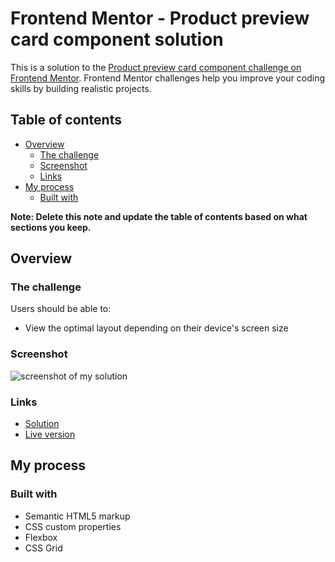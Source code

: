 
# Frontend Mentor - Product preview card component solution

This is a solution to the [Product preview card component challenge on Frontend Mentor](https://www.frontendmentor.io/challenges/product-preview-card-component-GO7UmttRfa). Frontend Mentor challenges help you improve your coding skills by building realistic projects.

## Table of contents

- [Overview](#overview)
  - [The challenge](#the-challenge)
  - [Screenshot](#screenshot)
  - [Links](#links)
- [My process](#my-process)
  - [Built with](#built-with)

**Note: Delete this note and update the table of contents based on what sections you keep.**

## Overview

### The challenge

Users should be able to:

- View the optimal layout depending on their device's screen size

### Screenshot

![screenshot of my solution](screenshot.png)

### Links

- [Solution](https://github.com/OmarRwiheb/product-preview-card-component-main/)
- [Live version]( https://omarrwiheb.github.io/product-preview-card-component-main/)

## My process

### Built with

- Semantic HTML5 markup
- CSS custom properties
- Flexbox
- CSS Grid
